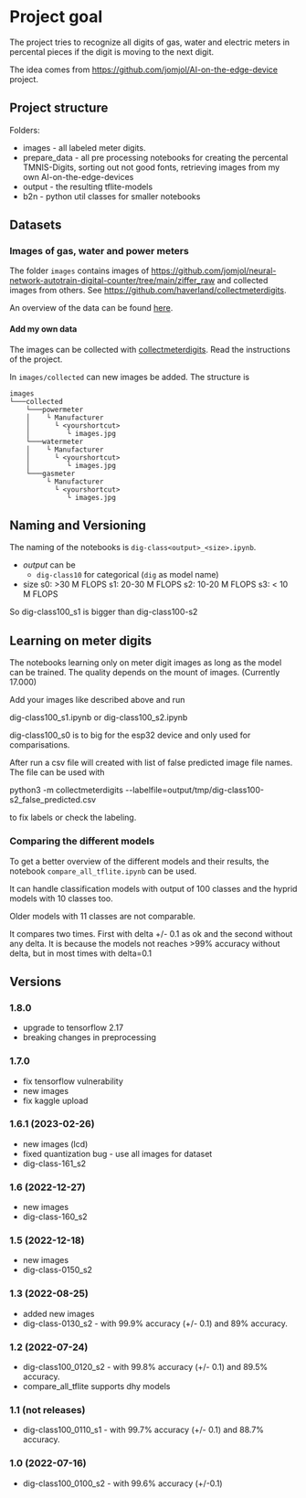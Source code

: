 # Project goal

The project tries to recognize all digits of gas, water and electric meters in percental pieces if the digit is moving to the next digit.

The idea comes from <https://github.com/jomjol/AI-on-the-edge-device> project.

## Project structure

Folders:

* images - all labeled meter digits.
* prepare_data - all pre processing notebooks for creating the percental TMNIS-Digits, sorting out not good fonts, retrieving images from my own AI-on-the-edge-devices
* output - the resulting tflite-models
* b2n - python util classes for smaller notebooks

## Datasets

### Images of gas, water and power meters

The folder `images` contains images of <https://github.com/jomjol/neural-network-autotrain-digital-counter/tree/main/ziffer_raw> and collected images from others. See <https://github.com/haverland/collectmeterdigits>.

An overview of the data can be found [here](https://github.com/haverland/Tenth-of-step-of-a-meter-digit/index.html).

#### Add my own data

The images can be collected with [collectmeterdigits](https://github.com/haverland/collectmeterdigits). Read the instructions of the project.

In `images/collected` can new images be added. The structure is

```
images
└───collected
    └───powermeter
    │    └ Manufacturer
    │      └ <yourshortcut>
    │         └ images.jpg
    └───watermeter
    │    └ Manufacturer
    │      └ <yourshortcut>
    │         └ images.jpg
    └───gasmeter
         └ Manufacturer
           └ <yourshortcut>
              └ images.jpg
```

## Naming and Versioning

The naming of the notebooks is `dig-class<output>_<size>.ipynb`.

* *output* can be
  * `dig-class10` for categorical (`dig` as model name)
* size 
  s0: >30 M FLOPS
  s1: 20-30 M FLOPS
  s2: 10-20 M FLOPS
  s3: < 10 M FLOPS

So dig-class100_s1 is bigger than dig-class100-s2
  
## Learning on meter digits

The notebooks learning only on meter digit images as long as the model can be trained. The quality depends on the mount of images. (Currently 17.000)

Add your images like described above and run 

dig-class100_s1.ipynb or
dig-class100_s2.ipynb

dig-class100_s0 is to big for the esp32 device and only used for comparisations.

After run a csv file will created with list of false predicted image file names. The file can be used with

   python3 -m collectmeterdigits --labelfile=output/tmp/dig-class100-s2_false_predicted.csv

to fix labels or check the labeling.


### Comparing the different models

To get a better overview of the different models and their results, the notebook `compare_all_tflite.ipynb` can be used.

It can handle classification models with output of 100 classes and the hyprid models with 10 classes too.

Older models with 11 classes are not comparable.


It compares two times. First with delta +/- 0.1 as ok and the second without any delta. It is because the models not reaches >99% accuracy without delta, 
but in most times with delta=0.1

## Versions

### 1.8.0
* upgrade to tensorflow 2.17
* breaking changes in preprocessing

### 1.7.0

* fix tensorflow vulnerability
* new images 
* fix kaggle upload

### 1.6.1 (2023-02-26)
* new images (lcd)
* fixed quantization bug - use all images for dataset
* dig-class-161_s2

### 1.6 (2022-12-27)
* new images
* dig-class-160_s2

### 1.5 (2022-12-18)
* new images
* dig-class-0150_s2

### 1.3 (2022-08-25)
* added new images
* dig-class-0130_s2 - with 99.9% accuracy (+/- 0.1) and 89% accuracy.

### 1.2 (2022-07-24)

* dig-class100_0120_s2 - with 99.8% accuracy (+/- 0.1) and 89.5% accuracy.
* compare_all_tflite supports dhy models

### 1.1 (not releases)

* dig-class100_0110_s1 - with 99.7% accuracy (+/- 0.1) and 88.7% accuracy.

### 1.0 (2022-07-16)

* dig-class100_0100_s2 - with 99.6% accuracy (+/-0.1)
